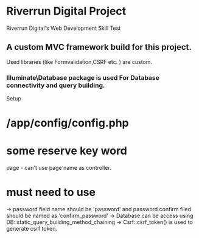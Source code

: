 # Riverrun Digital Project
Riverrun Digital's Web Development Skill Test </br>
## A custom MVC framework build for this project. </br>
Used libraries (like Formvalidation,CSRF etc. ) are custom.<br>
### Illuminate\\Database package is used For Database connectivity and query building.

Setup
# /app/config/config.php


# some reserve key word
page - can't use page name as controller.

# must need to use
-> password field name should be 'password' and password confirm filed should be named as 'confirm_password'
-> Database can be access using DB::static_query_building_method_chaining
-> Csrf::csrf_token() is used to generate csrf token.
